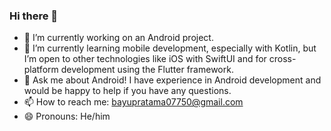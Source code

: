 ### Hi there 👋

- 🔭 I’m currently working on an Android project.
- 🌱 I’m currently learning mobile development, especially with Kotlin, but I’m open to other technologies like iOS with SwiftUI and for cross-platform development using the Flutter framework.
- 💬 Ask me about Android! I have experience in Android development and would be happy to help if you have any questions.
- 📫 How to reach me: bayupratama07750@gmail.com
- 😄 Pronouns: He/him
